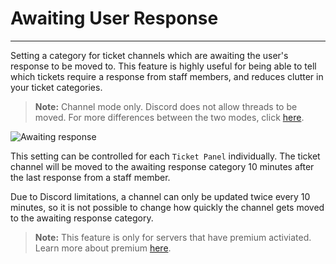 # Awaiting User Response
***

Setting a category for ticket channels which are awaiting the user's response to be moved to. This feature is highly useful for being able to tell which tickets require a response from staff members, and reduces clutter in your ticket categories.

> **Note:** Channel mode only. Discord does not allow threads to be moved. For more differences between the two modes, click [here](./thread-mode.md#channel-vs-thread-comparison).


![Awaiting response](../../img/awaiting_response.webp)

This setting can be controlled for each `Ticket Panel` individually. The ticket channel will be moved to the awaiting response category 10 minutes after the last response from a staff member. 

Due to Discord limitations, a channel can only be updated twice every 10 minutes, so it is not possible to change how quickly the channel gets moved to the awaiting response category.

> **Note:** This feature is only for servers that have premium activiated. Learn more about premium [here](https://tickets.bot/premium).